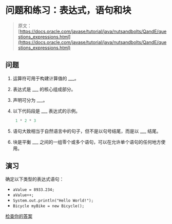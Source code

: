 # 问题和练习：表达式，语句和块

> 原文： [https://docs.oracle.com/javase/tutorial/java/nutsandbolts/QandE/questions_expressions.html](https://docs.oracle.com/javase/tutorial/java/nutsandbolts/QandE/questions_expressions.html)

## 问题

1.  运算符可用于构建计算值的 ___。
2.  表达式是 ___ 的核心组成部分。
3.  声明可分为 ___。
4.  以下代码段是 ___ 表达式的示例。

    ```java
     1 * 2 * 3

    ```

5.  语句大致相当于自然语言中的句子，但不是以句号结尾，而是以 ___ 结尾。
6.  块是平衡 ___ 之间的一组零个或多个语句，可以在允许单个语句的任何地方使用。

## 演习

确定以下类型的表达式语句：

*   `aValue = 8933.234;`
*   `aValue++;`
*   `System.out.println("Hello World!");`
*   `Bicycle myBike = new Bicycle();`

[检查你的答案](answers_expressions.html)